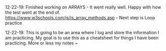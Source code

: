 

12-22-19: Finished working on ARRAYS - It went really well. Happy with how the test went at the end of. https://www.w3schools.com/js/js_array_methods.asp - Next step is Loop practice

12-22-19: This is going to be an area where I log and store the information I am practicing. My goal is to use this as a cheatsheet for things I have been practicing. More or less my notes ~